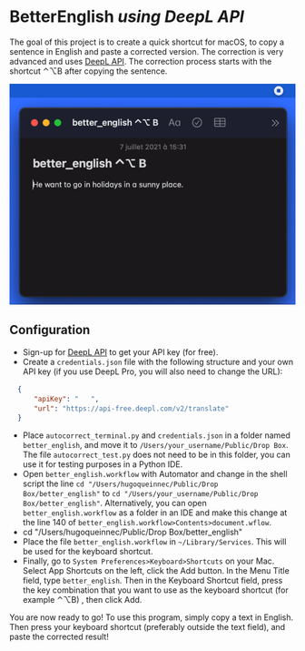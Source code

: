 # BetterEnglish *using DeepL API*

The goal of this project is to create a quick shortcut for macOS, to copy a sentence in English and paste a corrected version.
The correction is very advanced and uses [DeepL API](https://www.deepl.com/docs-api/). The correction process starts with the shortcut ⌃⌥B after copying the sentence.

![](screenshots/demo.gif)

## Configuration
* Sign-up for [DeepL API](https://www.deepl.com/docs-api/) to get your API key (for free).
* Create a `credentials.json` file with the following structure and your own API key (if you use DeepL Pro, you will also need to change the URL):
```json
  {
      "apiKey": "   ",
      "url": "https://api-free.deepl.com/v2/translate"
  }
```
* Place `autocorrect_terminal.py` and `credentials.json` in a folder named `better_english`, and move it to `/Users/your_username/Public/Drop Box`.
The file `autocorrect_test.py` does not need to be in this folder, you can use it for testing purposes in a Python IDE.
* Open `better_english.workflow` with Automator and change in the shell script the line `cd "/Users/hugoqueinnec/Public/Drop Box/better_english"` to `cd "/Users/your_username/Public/Drop Box/better_english"`. Alternatively, you can open `better_english.workflow` as a folder in an IDE and make this change at the line 140 of `better_english.workflow>Contents>document.wflow`.
* cd "/Users/hugoqueinnec/Public/Drop Box/better_english"
* Place the file `better_english.workflow` in `~/Library/Services`. This will be used for the keyboard shortcut.
* Finally, go to `System Preferences>Keyboard>Shortcuts` on your Mac. Select App Shortcuts on the left, click the Add button.
In the Menu Title field, type `better_english`. Then in the Keyboard Shortcut field, press the key combination that you want to use as the keyboard shortcut (for example ⌃⌥B) , then click Add.

You are now ready to go! To use this program, simply copy a text in English. Then press your keyboard shortcut (preferably outside the text field), and paste the corrected result!
